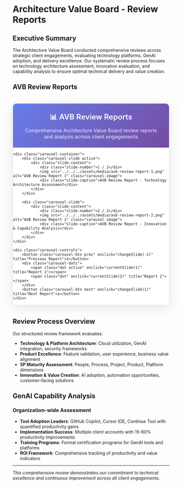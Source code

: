 # Architecture Value Board - Review Reports

## Executive Summary

The Architecture Value Board conducted comprehensive reviews across strategic client engagements, evaluating technology platforms, GenAI adoption, and delivery excellence. Our systematic review process focuses on technology architecture assessment, innovation evaluation, and capability analysis to ensure optimal technical delivery and value creation.

## AVB Review Reports

<div class="reports-carousel">
    <div class="carousel-header">
        <h3>📊 AVB Review Reports</h3>
        <p>Comprehensive Architecture Value Board review reports and analysis across client engagements</p>
    </div>
    
    <div class="carousel-container">
        <div class="carousel-slide active">
            <div class="slide-content">
                <div class="slide-number">1 / 2</div>
                <img src="../../../assets/media/avb-review-report-1.png" alt="AVB Review Report 1" class="carousel-image">
                <div class="slide-caption">AVB Review Report - Technology Architecture Assessment</div>
            </div>
        </div>
        
        <div class="carousel-slide">
            <div class="slide-content">
                <div class="slide-number">2 / 2</div>
                <img src="../../../assets/media/avb-review-report-2.png" alt="AVB Review Report 2" class="carousel-image">
                <div class="slide-caption">AVB Review Report - Innovation & Capability Analysis</div>
            </div>
        </div>
    </div>
    
    <div class="carousel-controls">
        <button class="carousel-btn prev" onclick="changeSlide(-1)" title="Previous Report">❮</button>
        <div class="carousel-dots">
            <span class="dot active" onclick="currentSlide(1)" title="Report 1"></span>
            <span class="dot" onclick="currentSlide(2)" title="Report 2"></span>
        </div>
        <button class="carousel-btn next" onclick="changeSlide(1)" title="Next Report">❯</button>
    </div>
</div>

<style>
/* AVB Review Reports Carousel Styles */
.reports-carousel {
    max-width: 1200px;
    margin: 40px auto;
    background: white;
    border-radius: 12px;
    box-shadow: 0 8px 32px rgba(0,0,0,0.1);
    overflow: hidden;
    border: 1px solid #e1e5e9;
}

.carousel-header {
    background: linear-gradient(135deg, #667eea 0%, #764ba2 100%);
    color: white;
    padding: 25px 30px;
    text-align: center;
}

.carousel-header h3 {
    margin: 0 0 10px 0;
    font-size: 1.5rem;
    font-weight: 600;
}

.carousel-header p {
    margin: 0;
    opacity: 0.9;
    font-size: 1rem;
}

.carousel-container {
    position: relative;
    height: 600px;
    overflow: hidden;
}

.carousel-slide {
    position: absolute;
    top: 0;
    left: 0;
    width: 100%;
    height: 100%;
    opacity: 0;
    transition: opacity 0.5s ease-in-out;
    display: flex;
    align-items: center;
    justify-content: center;
    background: #f8f9fa;
}

.carousel-slide.active {
    opacity: 1;
}

.slide-content {
    position: relative;
    width: 100%;
    height: 100%;
    display: flex;
    flex-direction: column;
    align-items: center;
    justify-content: center;
}

.slide-number {
    position: absolute;
    top: 15px;
    right: 20px;
    background: rgba(0,0,0,0.7);
    color: white;
    padding: 8px 12px;
    border-radius: 20px;
    font-size: 0.85rem;
    font-weight: 600;
    z-index: 10;
}

.carousel-image {
    max-width: 95%;
    max-height: 85%;
    object-fit: contain;
    border-radius: 8px;
    box-shadow: 0 4px 16px rgba(0,0,0,0.15);
    border: 1px solid #e1e5e9;
}

.slide-caption {
    position: absolute;
    bottom: 20px;
    left: 50%;
    transform: translateX(-50%);
    background: rgba(0,0,0,0.8);
    color: white;
    padding: 12px 20px;
    border-radius: 25px;
    font-size: 1rem;
    font-weight: 600;
    text-align: center;
    backdrop-filter: blur(10px);
    box-shadow: 0 4px 12px rgba(0,0,0,0.3);
}

.carousel-controls {
    display: flex;
    align-items: center;
    justify-content: center;
    padding: 20px;
    background: #f8f9fa;
    border-top: 1px solid #e1e5e9;
}

.carousel-btn {
    background: #667eea;
    color: white;
    border: none;
    padding: 12px 16px;
    border-radius: 50%;
    cursor: pointer;
    font-size: 1.2rem;
    font-weight: bold;
    margin: 0 15px;
    transition: all 0.3s ease;
    box-shadow: 0 2px 8px rgba(102, 126, 234, 0.3);
}

.carousel-btn:hover {
    background: #5a6fd8;
    transform: translateY(-2px);
    box-shadow: 0 4px 12px rgba(102, 126, 234, 0.4);
}

.carousel-btn:active {
    transform: translateY(0);
}

.carousel-dots {
    display: flex;
    gap: 8px;
    margin: 0 20px;
}

.dot {
    width: 12px;
    height: 12px;
    border-radius: 50%;
    background: #cbd5e0;
    cursor: pointer;
    transition: all 0.3s ease;
    border: 2px solid transparent;
}

.dot:hover {
    background: #a0aec0;
    transform: scale(1.2);
}

.dot.active {
    background: #667eea;
    border-color: #4c51bf;
    transform: scale(1.3);
}

/* Responsive Design */
@media (max-width: 768px) {
    .reports-carousel {
        margin: 20px auto;
        border-radius: 8px;
    }
    
    .carousel-header {
        padding: 20px;
    }
    
    .carousel-header h3 {
        font-size: 1.3rem;
    }
    
    .carousel-container {
        height: 400px;
    }
    
    .carousel-image {
        max-width: 90%;
        max-height: 80%;
    }
    
    .slide-caption {
        font-size: 0.9rem;
        padding: 10px 16px;
    }
    
    .carousel-controls {
        padding: 15px;
    }
    
    .carousel-btn {
        padding: 10px 14px;
        font-size: 1rem;
        margin: 0 10px;
    }
    
    .dot {
        width: 10px;
        height: 10px;
    }
}
</style>

<script>
let currentSlideIndex = 0;
const slides = document.querySelectorAll('.carousel-slide');
const dots = document.querySelectorAll('.dot');

function showSlide(index) {
    // Hide all slides
    slides.forEach(slide => slide.classList.remove('active'));
    dots.forEach(dot => dot.classList.remove('active'));
    
    // Show current slide
    if (slides[index]) {
        slides[index].classList.add('active');
    }
    if (dots[index]) {
        dots[index].classList.add('active');
    }
}

function changeSlide(direction) {
    currentSlideIndex += direction;
    
    if (currentSlideIndex >= slides.length) {
        currentSlideIndex = 0;
    } else if (currentSlideIndex < 0) {
        currentSlideIndex = slides.length - 1;
    }
    
    showSlide(currentSlideIndex);
}

function currentSlide(index) {
    currentSlideIndex = index - 1;
    showSlide(currentSlideIndex);
}

// Initialize carousel
document.addEventListener('DOMContentLoaded', function() {
    showSlide(0);
});
</script>

## Review Process Overview

Our structured review framework evaluates:

- **Technology & Platform Architecture**: Cloud utilization, GenAI integration, security frameworks
- **Product Excellence**: Feature validation, user experience, business value alignment
- **5P Maturity Assessment**: People, Process, Project, Product, Platform dimensions
- **Innovation & Value Creation**: AI adoption, automation opportunities, customer-facing solutions

## GenAI Capability Analysis

### Organization-wide Assessment

- **Tool Adoption Leaders**: GitHub Copilot, Cursor IDE, Continue Tool with quantified productivity gains
- **Implementation Success**: Multiple client accounts with 15-60% productivity improvements
- **Training Programs**: Formal certification programs for GenAI tools and platforms
- **ROI Framework**: Comprehensive tracking of productivity and value indicators

---

*This comprehensive review demonstrates our commitment to technical excellence and continuous improvement across all client engagements.*
